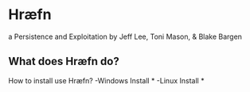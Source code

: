 # Hrӕfn
a Persistence and Exploitation 
by Jeff Lee, Toni Mason, & Blake Bargen

What does Hrӕfn do?
  -
  
How to install use Hrӕfn?
  -Windows Install
    *
  -Linux Install
    *
